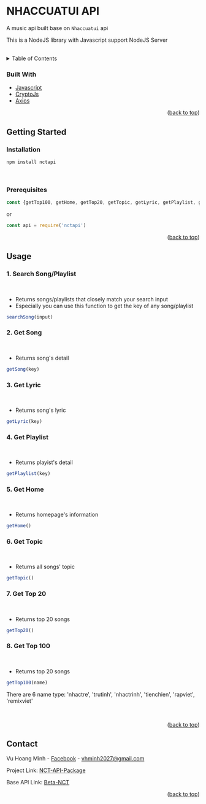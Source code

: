 <div id="top"></div>
<br />

# NHACCUATUI API
A music api built base on `Nhaccuatui` api

This is a NodeJS library with Javascript support NodeJS Server

<br />

<!-- TABLE OF CONTENTS -->
<details>
  <summary>Table of Contents</summary>
  <ol>
    <li>
      <a href="#built-with">Built With</a>
    </li>
    <li>
      <a href="#getting-started">Getting Started</a>
      <ul>
        <li><a href="#installation">Installation</a></li>
        <li><a href="#prerequisites">Prerequisites</a></li>
      </ul>
    </li>
    <li><a href="#usage">Usage</a></li>
    <li><a href="#contact">Contact</a></li>
  </ol>
</details>



<!-- ABOUT THE PROJECT -->
### Built With

* [Javascript](https://www.javascript.com/)
* [CryptoJs](https://www.npmjs.com/package/crypto-js)
* [Axios](https://www.npmjs.com/package/axios)

<p align="right">(<a href="#top">back to top</a>)</p>



<!-- GETTING STARTED -->
## Getting Started

### Installation

```sh
npm install nctapi
```

</br>

### Prerequisites

```javascript
const {getTop100, getHome, getTop20, getTopic, getLyric, getPlaylist, getSong, searchSong} = require('nctapi')
```

or

```javascript
const api = require('nctapi')
```


<p align="right">(<a href="#top">back to top</a>)</p>



<!-- USAGE EXAMPLES -->
## Usage

### 1. Search Song/Playlist
</br>

* Returns songs/playlists that closely match your search input
* Especially you can use this function to get the key of any song/playlist


```javascript
searchSong(input)
```


### 2. Get Song
</br>

* Returns song's detail

```javascript
getSong(key)
```

### 3. Get Lyric
</br>

* Returns song's lyric

```javascript
getLyric(key)
```

### 4. Get Playlist
</br>

* Returns playist's detail

```javascript
getPlaylist(key)
```

### 5. Get Home
</br>

* Returns homepage's information

```javascript
getHome()
```

### 6. Get Topic
</br>

* Returns all songs' topic

```javascript
getTopic()
```


### 7. Get Top 20
</br>

* Returns top 20 songs

```javascript
getTop20()
```

### 8. Get Top 100
</br>

* Returns top 20 songs

```javascript
getTop100(name)
```
There are 6 name type: 'nhactre', 'trutinh', 'nhactrinh', 'tienchien', 'rapviet', 'remixviet'

</br>
<p align="right">(<a href="#top">back to top</a>)</p>


<!-- CONTACT -->
## Contact

Vu Hoang Minh - [Facebook](https://www.facebook.com/swag.lauch) - vhminh2027@gmail.com

Project Link: [NCT-API-Package](https://github.com/hminh2027/NCT-API)

Base API Link: [Beta-NCT](https://beta.nhaccuatui.com)

<p align="right">(<a href="#top">back to top</a>)</p>
